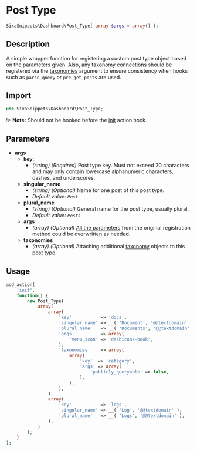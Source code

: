 # Post Type

```php
SixaSnippets\Dashboard\Post_Type( array $args = array() );
```

## Description

A simple wrapper function for registering a custom post type object based on the parameters given. Also, any taxonomy connections should be registered via the [taxonomies](dashboard/taxonomy.md) argument to ensure consistency when hooks such as `parse_query` or `pre_get_posts` are used.

## Import

```php 
use SixaSnippets\Dashboard\Post_Type;
```

!> **Note:** Should not be hooked before the [init](http://developer.wordpress.org/reference/hooks/init/) action hook.

## Parameters

- **args**
	- **key**:
        - *(string) (Required)* Post type key. Must not exceed 20 characters and may only contain lowercase alphanumeric characters, dashes, and underscores.
	- **singular_name**
        - *(string) (Optional)* Name for one post of this post type.
        - *Default value: `Post`*
	- **plural_name**
        - *(string) (Optional)* General name for the post type, usually plural.
        - *Default value: `Posts`*
	- **args**
		- *(array) (Optional)* [All the parameters](http://developer.wordpress.org/reference/functions/register_post_type/) from the original registration method could be overwritten as needed.
	- **taxonomies**
		- *(array) (Optional)* Attaching additional [taxonomy](dashboard/taxonomy.md) objects to this post type.

## Usage

```php
add_action(
	'init',
	function() {
		new Post_Type(
			array(
				array(
					'key'           => 'docs',
					'singular_name' => __( 'Document', '@@textdomain' ),
					'plural_name'   => __( 'Documents', '@@textdomain' ),
					'args'          => array(
						'menu_icon' => 'dashicons-book',
					),
					'taxonomies'    => array(
						array(
							'key'  => 'category',
							'args' => array(
								'publicly_queryable' => false,
							),
						),
					),
				),
				array(
					'key'           => 'logs',
					'singular_name' => __( 'Log', '@@textdomain' ),
					'plural_name'   => __( 'Logs', '@@textdomain' ),
				),
			)
		);
	}
);
```
